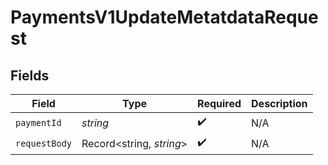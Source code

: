 # PaymentsV1UpdateMetatdataRequest


## Fields

| Field                    | Type                     | Required                 | Description              |
| ------------------------ | ------------------------ | ------------------------ | ------------------------ |
| `paymentId`              | *string*                 | :heavy_check_mark:       | N/A                      |
| `requestBody`            | Record<string, *string*> | :heavy_check_mark:       | N/A                      |